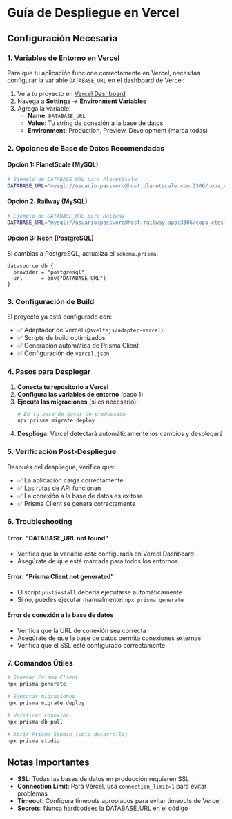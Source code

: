 # Guía de Despliegue en Vercel

## Configuración Necesaria

### 1. Variables de Entorno en Vercel

Para que tu aplicación funcione correctamente en Vercel, necesitas configurar la variable `DATABASE_URL` en el dashboard de Vercel:

1. Ve a tu proyecto en [Vercel Dashboard](https://vercel.com/dashboard)
2. Navega a **Settings** → **Environment Variables**
3. Agrega la variable:
   - **Name**: `DATABASE_URL`
   - **Value**: Tu string de conexión a la base de datos
   - **Environment**: Production, Preview, Development (marca todas)

### 2. Opciones de Base de Datos Recomendadas

#### Opción 1: PlanetScale (MySQL)

```bash
# Ejemplo de DATABASE_URL para PlanetScale
DATABASE_URL="mysql://usuario:password@host.planetscale.com:3306/copa_ctes?sslaccept=strict&connection_limit=1"
```

#### Opción 2: Railway (MySQL)

```bash
# Ejemplo de DATABASE_URL para Railway
DATABASE_URL="mysql://usuario:password@host.railway.app:3306/copa_ctes?sslaccept=strict"
```

#### Opción 3: Neon (PostgreSQL)

Si cambias a PostgreSQL, actualiza el `schema.prisma`:

```prisma
datasource db {
  provider = "postgresql"
  url      = env("DATABASE_URL")
}
```

### 3. Configuración de Build

El proyecto ya está configurado con:

- ✅ Adaptador de Vercel (`@sveltejs/adapter-vercel`)
- ✅ Scripts de build optimizados
- ✅ Generación automática de Prisma Client
- ✅ Configuración de `vercel.json`

### 4. Pasos para Desplegar

1. **Conecta tu repositorio a Vercel**
2. **Configura las variables de entorno** (paso 1)
3. **Ejecuta las migraciones** (si es necesario):
   ```bash
   # En tu base de datos de producción
   npx prisma migrate deploy
   ```
4. **Despliega**: Vercel detectará automáticamente los cambios y desplegará

### 5. Verificación Post-Despliegue

Después del despliegue, verifica que:

- ✅ La aplicación carga correctamente
- ✅ Las rutas de API funcionan
- ✅ La conexión a la base de datos es exitosa
- ✅ Prisma Client se genera correctamente

### 6. Troubleshooting

#### Error: "DATABASE_URL not found"

- Verifica que la variable esté configurada en Vercel Dashboard
- Asegúrate de que esté marcada para todos los entornos

#### Error: "Prisma Client not generated"

- El script `postinstall` debería ejecutarse automáticamente
- Si no, puedes ejecutar manualmente: `npx prisma generate`

#### Error de conexión a la base de datos

- Verifica que la URL de conexión sea correcta
- Asegúrate de que la base de datos permita conexiones externas
- Verifica que el SSL esté configurado correctamente

### 7. Comandos Útiles

```bash
# Generar Prisma Client
npx prisma generate

# Ejecutar migraciones
npx prisma migrate deploy

# Verificar conexión
npx prisma db pull

# Abrir Prisma Studio (solo desarrollo)
npx prisma studio
```

## Notas Importantes

- **SSL**: Todas las bases de datos en producción requieren SSL
- **Connection Limit**: Para Vercel, usa `connection_limit=1` para evitar problemas
- **Timeout**: Configura timeouts apropiados para evitar timeouts de Vercel
- **Secrets**: Nunca hardcodees la DATABASE_URL en el código
